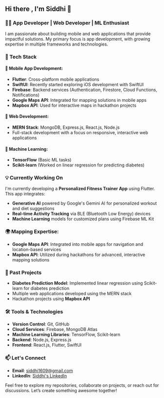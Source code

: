 ## Hi there , I'm Siddhi 👋

### 👨‍💻 App Developer | Web Developer | ML Enthusiast

I am passionate about building mobile and web applications that provide impactful solutions. My primary focus is app development, with growing expertise in multiple frameworks and technologies.

### 🚀 Tech Stack

#### 🔹 Mobile App Development:
- **Flutter**: Cross-platform mobile applications
- **SwiftUI**: Recently started exploring iOS development with SwiftUI
- **Firebase**: Backend services (Authentication, Firestore, Cloud Functions, Notifications)
- **Google Maps API**: Integrated for mapping solutions in mobile apps
- **Mapbox API**: Used for interactive maps in hackathon projects

#### 🔹 Web Development:
- **MERN Stack**: MongoDB, Express.js, React.js, Node.js
- Full-stack development with a focus on responsive, interactive web applications

#### 🔹 Machine Learning:
- **TensorFlow** (Basic ML tasks)
- **Scikit-learn** (Worked on linear regression for predicting diabetes)

### 💡 Currently Working On
I'm currently developing a **Personalized Fitness Trainer App** using Flutter. This app integrates:
- **Generative AI** powered by Google's Gemini AI for personalized workout and diet suggestions
- **Real-time Activity Tracking** via BLE (Bluetooth Low Energy) devices
- **Machine Learning** models for customized plans using Firebase ML Kit

### 🌍 Mapping Expertise:
- **Google Maps API**: Integrated into mobile apps for navigation and location-based services
- **Mapbox API**: Utilized during hackathons for advanced, interactive mapping solutions

### 🔭 Past Projects
- **Diabetes Prediction Model**: Implemented linear regression using Scikit-learn for diabetes prediction
- Multiple web applications developed using the MERN stack
- Hackathon projects using **Mapbox API**

### 🛠️ Tools & Technologies
- **Version Control**: Git, GitHub
- **Cloud Services**: Firebase, MongoDB Atlas
- **Machine Learning Libraries**: TensorFlow, Scikit-learn
- **Backend**: Node.js, Express.js
- **Frontend**: React.js, Flutter, SwiftUI

### 📫 Let's Connect
- **Email**: siddhi1609@gmail.com
- **LinkedIn**: [Siddhi's LinkedIn](https://www.linkedin.com/in/siddhi-mehta-228048298/)

Feel free to explore my repositories, collaborate on projects, or reach out for discussions. Let’s create something awesome together!
